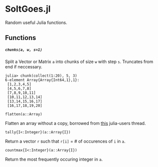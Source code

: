 # SoItGoes.jl
Random useful Julia functions.

## Functions
##### `chunks(a, w, s=1)`

Split a Vector or Matrix `a` into chunks of size `w` with step `s`. Truncates from end if neccessary.
```
julia> chunk(collect(1:20), 5, 3)
6-element Array{Array{Int64,1},1}:
 [1,2,3,4,5]     
 [4,5,6,7,8]     
 [7,8,9,10,11]   
 [10,11,12,13,14]
 [13,14,15,16,17]
 [16,17,18,19,20]
```

`flatten(a::Array)`

Flatten an array without a copy, borrowed from [this](https://groups.google.com/d/msg/julia-users/1QrIhbRA8hs/9PcNeO2N9wQJ) julia-users thread.


`tally{I<:Integer}(a::Array{I})`

Return a vector `r` such that `r[i]` = # of occurences of `i` in `a`.

`countmax{I<:Integer}(a::Array{I})`

Return the most frequently occuring integer in `a`.



